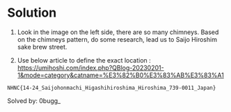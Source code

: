 # Solution

1. Look in the image on the left side, there are so many chimneys. Based on the chimneys pattern, do some research, lead us to Saijo Hiroshim sake brew street.

2. Use below article to define the exact location : 
https://umihoshi.com/index.php?QBlog-20230201-1&mode=category&catname=%E3%82%B0%E3%83%AB%E3%83%A1


`NHNC{14-24_Saijohonmachi_Higashihiroshima_Hiroshima_739-0011_Japan}`

Solved by: 0bugg_
